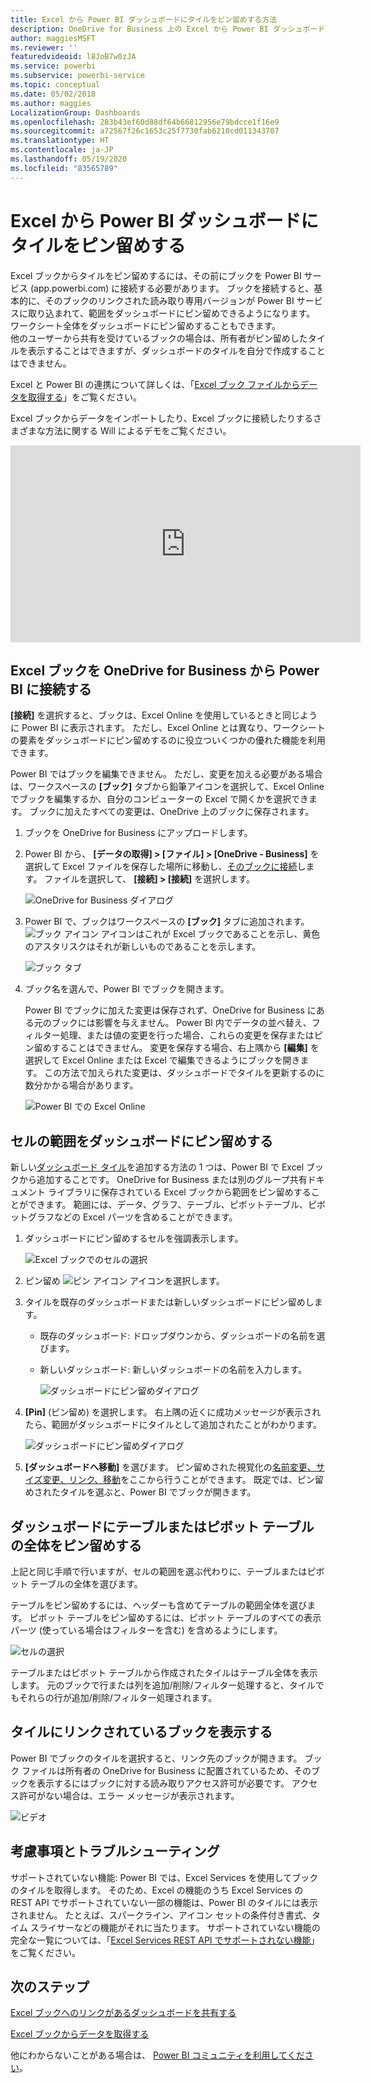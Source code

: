 ```yaml
---
title: Excel から Power BI ダッシュボードにタイルをピン留めする方法
description: OneDrive for Business 上の Excel から Power BI ダッシュボードにタイルをピン留めします。 範囲、グラフ、テーブルのピン留め
author: maggiesMSFT
ms.reviewer: ''
featuredvideoid: l8JoB7w0zJA
ms.service: powerbi
ms.subservice: powerbi-service
ms.topic: conceptual
ms.date: 05/02/2018
ms.author: maggies
LocalizationGroup: Dashboards
ms.openlocfilehash: 283b43ef60d88df64b66812956e79bdcce1f16e9
ms.sourcegitcommit: a72567f26c1653c25f7730fab6210cd011343707
ms.translationtype: HT
ms.contentlocale: ja-JP
ms.lasthandoff: 05/19/2020
ms.locfileid: "83565789"
---
```

# <a name="pin-a-tile-to-a-power-bi-dashboard-from-excel"></a>Excel から Power BI ダッシュボードにタイルをピン留めする
Excel ブックからタイルをピン留めするには、その前にブックを Power BI サービス (app.powerbi.com) に接続する必要があります。 ブックを接続すると、基本的に、そのブックのリンクされた読み取り専用バージョンが Power BI サービスに取り込まれて、範囲をダッシュボードにピン留めできるようになります。 ワークシート全体をダッシュボードにピン留めすることもできます。  
他のユーザーから共有を受けているブックの場合は、所有者がピン留めしたタイルを表示することはできますが、ダッシュボードのタイルを自分で作成することはできません。 

Excel と Power BI の連携について詳しくは、「[Excel ブック ファイルからデータを取得する](https://go.microsoft.com/fwlink/?LinkID=521962)」をご覧ください。

Excel ブックからデータをインポートしたり、Excel ブックに接続したりするさまざまな方法に関する Will によるデモをご覧ください。

<iframe width="560" height="315" src="https://www.youtube.com/embed/l8JoB7w0zJA" frameborder="0" allowfullscreen></iframe>

## <a name="connect-your-excel-workbook-from-onedrive-for-business-to-power-bi"></a>Excel ブックを OneDrive for Business から Power BI に接続する
**[接続]** を選択すると、ブックは、Excel Online を使用しているときと同じように Power BI に表示されます。 ただし、Excel Online とは異なり、ワークシートの要素をダッシュボードにピン留めするのに役立ついくつかの優れた機能を利用できます。

Power BI ではブックを編集できません。 ただし、変更を加える必要がある場合は、ワークスペースの **[ブック]** タブから鉛筆アイコンを選択して、Excel Online でブックを編集するか、自分のコンピューターの Excel で開くかを選択できます。 ブックに加えたすべての変更は、OneDrive 上のブックに保存されます。

1. ブックを OneDrive for Business にアップロードします。

2. Power BI から、 **[データの取得] > [ファイル] > [OneDrive - Business]** を選択して Excel ファイルを保存した場所に移動し、[そのブックに接続](../connect-data/service-excel-workbook-files.md)します。 ファイルを選択して、 **[接続] > [接続]** を選択します。

    ![OneDrive for Business ダイアログ](media/service-dashboard-pin-tile-from-excel/power-bi-connect.png)

3. Power BI で、ブックはワークスペースの **[ブック]** タブに追加されます。  ![ブック アイコン](media/service-dashboard-pin-tile-from-excel/pbi_workbookicon.png) アイコンはこれが Excel ブックであることを示し、黄色のアスタリスクはそれが新しいものであることを示します。
    
    ![ブック タブ](media/service-dashboard-pin-tile-from-excel/power-bi-workbooks.png)
4. ブック名を選んで、Power BI でブックを開きます。

    Power BI でブックに加えた変更は保存されず、OneDrive for Business にある元のブックには影響を与えません。 Power BI 内でデータの並べ替え、フィルター処理、または値の変更を行った場合、これらの変更を保存またはピン留めすることはできません。 変更を保存する場合、右上隅から **[編集]** を選択して Excel Online または Excel で編集できるようにブックを開きます。 この方法で加えられた変更は、ダッシュボードでタイルを更新するのに数分かかる場合があります。
   
    ![Power BI での Excel Online](media/service-dashboard-pin-tile-from-excel/power-bi-opened.png)

## <a name="pin-a-range-of-cells-to-a-dashboard"></a>セルの範囲をダッシュボードにピン留めする
新しい[ダッシュボード タイル](../consumer/end-user-tiles.md)を追加する方法の 1 つは、Power BI で Excel ブックから追加することです。 OneDrive for Business または別のグループ共有ドキュメント ライブラリに保存されている Excel ブックから範囲をピン留めすることができます。 範囲には、データ、グラフ、テーブル、ピボットテーブル、ピボットグラフなどの Excel パーツを含めることができます。

1. ダッシュボードにピン留めするセルを強調表示します。
   
    ![Excel ブックでのセルの選択](media/service-dashboard-pin-tile-from-excel/pbi_selectrange.png)
2. ピン留め ![ピン アイコン](media/service-dashboard-pin-tile-from-excel/pbi_pintile_small.png) アイコンを選択します。 
3. タイルを既存のダッシュボードまたは新しいダッシュボードにピン留めします。 
   
   * 既存のダッシュボード: ドロップダウンから、ダッシュボードの名前を選びます。
   * 新しいダッシュボード: 新しいダッシュボードの名前を入力します。
   
     ![ダッシュボードにピン留めダイアログ](media/service-dashboard-pin-tile-from-excel/pbi_dashdialog1.png)
4. **[Pin]** (ピン留め) を選択します。 右上隅の近くに成功メッセージが表示されたら、範囲がダッシュボードにタイルとして追加されたことがわかります。 
   
    ![ダッシュボードにピン留めダイアログ](media/service-dashboard-pin-tile-from-excel/power-bi-go-to-dashboard.png)
5. **[ダッシュボードへ移動]** を選びます。 ピン留めされた視覚化の[名前変更、サイズ変更、リンク、移動](service-dashboard-edit-tile.md)をここから行うことができます。 既定では、ピン留めされたタイルを選ぶと、Power BI でブックが開きます。

## <a name="pin-an-entire-table-or-pivottable-to-a-dashboard"></a>ダッシュボードにテーブルまたはピボット テーブルの全体をピン留めする
上記と同じ手順で行いますが、セルの範囲を選ぶ代わりに、テーブルまたはピボット テーブルの全体を選びます。

テーブルをピン留めするには、ヘッダーも含めてテーブルの範囲全体を選びます。  ピボット テーブルをピン留めするには、ピボット テーブルのすべての表示パーツ (使っている場合はフィルターを含む) を含めるようにします。

 ![セルの選択](media/service-dashboard-pin-tile-from-excel/pbi_selecttable.png)

テーブルまたはピボット テーブルから作成されたタイルはテーブル全体を表示します。  元のブックで行または列を追加/削除/フィルター処理すると、タイルでもそれらの行が追加/削除/フィルター処理されます。

## <a name="view-the-workbook-linked-to-the-tile"></a>タイルにリンクされているブックを表示する
Power BI でブックのタイルを選択すると、リンク先のブックが開きます。 ブック ファイルは所有者の OneDrive for Business に配置されているため、そのブックを表示するにはブックに対する読み取りアクセス許可が必要です。 アクセス許可がない場合は、エラー メッセージが表示されます。  

 ![ビデオ](media/service-dashboard-pin-tile-from-excel/pin-from-excel.gif)

## <a name="considerations-and-troubleshooting"></a>考慮事項とトラブルシューティング
サポートされていない機能: Power BI では、Excel Services を使用してブックのタイルを取得します。 そのため、Excel の機能のうち Excel Services の REST API でサポートされていない一部の機能は、Power BI のタイルには表示されません。 たとえば、スパークライン、アイコン セットの条件付き書式、タイム スライサーなどの機能がそれに当たります。 サポートされていない機能の完全な一覧については、「[Excel Services REST API でサポートされない機能](/sharepoint/dev/general-development/unsupported-features-in-excel-services-rest-api)」をご覧ください。

## <a name="next-steps"></a>次のステップ
[Excel ブックへのリンクがあるダッシュボードを共有する](../collaborate-share/service-share-dashboard-that-links-to-excel-onedrive.md)

[Excel ブックからデータを取得する](../connect-data/service-excel-workbook-files.md)

他にわからないことがある場合は、 [Power BI コミュニティを利用してください](https://community.powerbi.com/)。
